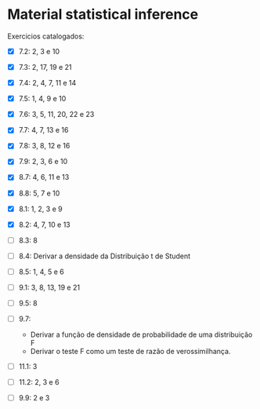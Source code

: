 # Material statistical inference

Exercicios catalogados:
- [x] 7.2: 2, 3 e 10
- [x] 7.3: 2, 17, 19 e 21
- [x] 7.4: 2, 4, 7, 11 e 14
- [x] 7.5: 1, 4, 9 e 10
- [x] 7.6: 3, 5, 11, 20, 22 e 23
- [x] 7.7: 4, 7, 13 e 16
- [x] 7.8: 3, 8, 12 e 16
- [x] 7.9: 2, 3, 6 e 10
- [x] 8.7: 4, 6, 11 e 13
- [x] 8.8: 5, 7 e 10
- [x] 8.1: 1, 2, 3 e 9
- [x] 8.2: 4, 7, 10 e 13
- [ ] 8.3: 8
- [ ] 8.4: Derivar a densidade da Distribuição t de Student
- [ ] 8.5: 1, 4, 5 e 6
- [ ] 9.1: 3, 8, 13, 19 e 21
- [ ] 9.5: 8
- [ ] 9.7:
	- Derivar a função de densidade de probabilidade de uma distribuição F
	- Derivar o teste F como um teste de razão de verossimilhança.
- [ ] 11.1: 3
- [ ] 11.2: 2, 3 e 6
- [ ] 9.9: 2 e 3


